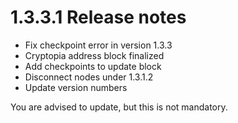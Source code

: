 1.3.3.1 Release notes
=====================

- Fix checkpoint error in version 1.3.3
- Cryptopia address block finalized
- Add checkpoints to update block
- Disconnect nodes under 1.3.1.2
- Update version numbers

You are advised to update, but this is not mandatory.
